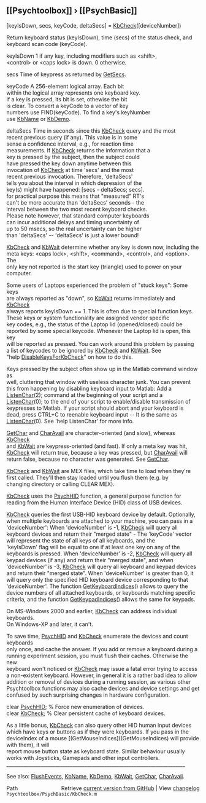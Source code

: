 ## [[Psychtoolbox]] &#8250; [[PsychBasic]]

[keyIsDown, secs, keyCode, deltaSecs] = [KbCheck](KbCheck)([deviceNumber])  
  
Return keyboard status (keyIsDown), time (secs) of the status check, and  
keyboard scan code (keyCode).  
  
   keyIsDown      1 if any key, including modifiers such as <shift\>,  
                  <control\> or <caps lock\> is down. 0 otherwise.  
  
   secs           Time of keypress as returned by [GetSecs](GetSecs).  
  
   keyCode        A 256-element logical array.  Each bit  
                  within the logical array represents one keyboard key.   
                  If a key is pressed, its bit is set, othewise the bit   
                  is clear. To convert a keyCode to a vector of key    
                  numbers use FIND(keyCode). To find a key's keyNumber   
                  use [KbName](KbName) or [KbDemo](KbDemo).  
  
   deltaSecs      Time in seconds since this [KbCheck](KbCheck) query and the most  
                  recent previous query (if any). This value is in some  
                  sense a confidence interval, e.g., for reaction time  
                  measurements. If [KbCheck](KbCheck) returns the information that a  
                  key is pressed by the subject, then the subject could  
                  have pressed the key down anytime between this  
                  invocation of [KbCheck](KbCheck) at time 'secs' and the most  
                  recent previous invocation. Therefore, 'deltaSecs'  
                  tells you about the interval in which depression of the  
                  key(s) might have happened: [secs - deltaSecs; secs].  
                  for practical purpose this means that "measured" RT's  
                  can't be more accurate than 'deltaSecs' seconds - the  
                  interval between the two most recent keyboard checks.  
                  Please note however, that standard computer keyboards  
                  can incur additional delays and timing uncertainty of  
                  up to 50 msecs, so the real uncertainty can be higher  
                  than 'deltaSecs' -- 'deltaSecs' is just a lower bound!  
  
[KbCheck](KbCheck) and [KbWait](KbWait) determine whether any key is down now, including the  
meta keys: <caps lock\>, <shift\>, <command\>, <control\>, and <option\>. The  
only key not reported is the start key (triangle) used to power on your  
computer.  
  
Some users of Laptops experienced the problem of "stuck keys": Some keys  
are always reported as "down", so [KbWait](KbWait) returns immediately and [KbCheck](KbCheck)  
always reports keyIsDown == 1. This is often due to special function keys.  
These keys or system functionality are assigned vendor specific  
key codes, e.g., the status of the Laptop lid (opened/closed) could be  
reported by some special keycode. Whenever the Laptop lid is open, this key  
will be reported as pressed. You can work around this problem by passing  
a list of keycodes to be ignored by [KbCheck](KbCheck) and [KbWait](KbWait). See  
"help [DisableKeysForKbCheck](DisableKeysForKbCheck)" on how to do this.  
  
Keys pressed by the subject often show up in the Matlab command window as  
well, cluttering that window with useless character junk. You can prevent  
this from happening by disabling keyboard input to Matlab: Add a  
[ListenChar](ListenChar)(2); command at the beginning of your script and a  
[ListenChar](ListenChar)(0); to the end of your script to enable/disable transmission of  
keypresses to Matlab. If your script should abort and your keyboard is  
dead, press CTRL+C to reenable keyboard input -- It is the same as  
[ListenChar](ListenChar)(0). See 'help ListenChar' for more info.  
  
[GetChar](GetChar) and [CharAvail](CharAvail) are character-oriented (and slow), whereas [KbCheck](KbCheck)  
and [KbWait](KbWait) are keypress-oriented (and fast). If only a meta key was hit,  
[KbCheck](KbCheck) will return true, because a key was pressed, but [CharAvail](CharAvail) will  
return false, because no character was generated. See [GetChar](GetChar).  
  
[KbCheck](KbCheck) and [KbWait](KbWait) are MEX files, which take time to load when they're  
first called. They'll then stay loaded until you flush them (e.g. by  
changing directory or calling CLEAR MEX).  
  
[KbCheck](KbCheck) uses the [PsychHID](PsychHID) function, a general purpose function for  
reading from the Human Interface Device (HID) class of USB devices.  
  
[KbCheck](KbCheck) queries the first USB-HID keyboard device by default. Optionally,  
when multiple keyboards are attached to your machine, you can pass in a  
'deviceNumber':  When 'deviceNumber' is -1, [KbCheck](KbCheck) will query all  
keyboard devices and return their "merged state" - The 'keyCode' vector  
will represent the state of all keys of all keyboards, and the  
'keyIsDown' flag will be equal to one if at least one key on any of the  
keyboards is pressed. When 'deviceNumber' is -2, [KbCheck](KbCheck) will query all  
keypad devices (if any) and return their "merged state", and when  
'deviceNumber' is -3, [KbCheck](KbCheck) will query all keyboard and keypad devices  
and return their "merged state". When 'deviceNumber' is greater than 0, it  
will query only the specified HID keyboard device corresponding to that  
'deviceNumber'. The function [GetKeyboardIndices](GetKeyboardIndices)() allows to query the  
device numbers of all attached keyboards, or keyboards matching specific  
criteria, and the function [GetKeypadIndices](GetKeypadIndices)() allows the same for keypads.  
  
On MS-Windows 2000 and earlier, [KbCheck](KbCheck) can address individual keyboards.  
On Windows-XP and later, it can't.  
  
To save time, [PsychHID](PsychHID) and [KbCheck](KbCheck) enumerate the devices and count keyboards  
only once, and cache the answer. If you add or remove a keyboard during a  
running experiment session, you must flush their caches. Otherwise the new  
keyboard won't noticed or [KbCheck](KbCheck) may issue a fatal error trying to access  
a non-existent keyboard. However, in general it is a rather bad idea to allow  
addition or removal of devices during a running session, as various other  
Psychtoolbox functions may also cache devices and device settings and get  
confused by such surprising changes in hardware configuration.  
  
  clear [PsychHID](PsychHID); % Force new enumeration of devices.  
  clear [KbCheck](KbCheck); % Clear persistent cache of keyboard devices.  
  
As a little bonus, [KbCheck](KbCheck) can also query other HID human input devices  
which have keys or buttons as if they were keyboards. If you pass in the  
deviceIndex of a mouse [(GetMouseIndices]((GetMouseIndices) will provide with them), it will  
report mouse button state as keyboard state. Similar behaviour usually  
works with Joysticks, Gamepads and other input controllers.  
\_\_\_\_\_\_\_\_\_\_\_\_\_\_\_\_\_\_\_\_\_\_\_\_\_\_\_\_\_\_\_\_\_\_\_\_\_\_\_\_\_\_\_\_\_\_\_\_\_\_\_\_\_\_\_\_\_\_\_\_\_\_\_\_\_\_\_\_\_\_\_\_\_  
  
See also: [FlushEvents](FlushEvents), [KbName](KbName), [KbDemo](KbDemo), [KbWait](KbWait), [GetChar](GetChar), [CharAvail](CharAvail).  




<div class="code_header" style="text-align:right;">
  <span style="float:left;">Path&nbsp;&nbsp;</span> <span class="counter">Retrieve <a href=
  "https://raw.github.com/Psychtoolbox-3/Psychtoolbox-3/beta/Psychtoolbox/PsychBasic/KbCheck.m">current version from GitHub</a> | View <a href=
  "https://github.com/Psychtoolbox-3/Psychtoolbox-3/commits/beta/Psychtoolbox/PsychBasic/KbCheck.m">changelog</a></span>
</div>
<div class="code">
  <code>Psychtoolbox/PsychBasic/KbCheck.m</code>
</div>

